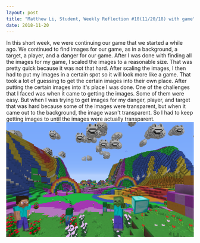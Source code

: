 ```yaml
---
layout: post
title: "Matthew Li, Student, Weekly Reflection #10(11/20/18) with game"
date: 2018-11-20
---
```

In this short week, we were continuing our game that we started a while ago. We continued to find images for our game, as in a background, a target, a player, and a danger for our game. After I was done with finding all the images for my game, I scaled the images to a reasonable size. That was pretty quick because it was not that hard. After scaling the images, I then had to put my images in a certain spot so it will look more like a game. That took a lot of guessing to get the certain images into their own place. After putting the certain images into it's place I was done. One of the challenges that I faced was when it came to getting the images.  Some of them were  easy. But when I was trying to get images for my danger, player, and target that was hard because some of the images were transparent, but when it came out to the background, the image wasn't transparent. So I had to keep getting images to until the images were actually transparent.
![Game](/Images/csblog.png)

